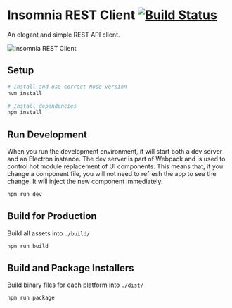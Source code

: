 # Insomnia REST Client [![Build Status](https://travis-ci.com/getinsomnia/app.svg?branch=master)](https://travis-ci.com/getinsomnia/app)

An elegant and simple REST API client.

![Insomnia REST Client](https://insomnia.rest/images/docs/promo.png)

## Setup

```bash
# Install and use correct Node version
nvm install 

# Install dependencies
npm install
```

## Run Development

When you run the development environment, it will start both a dev server and an Electron
instance. The dev server is part of Webpack and is used to control hot module replacement
of UI components. This means that, if you change a component file, you will not need to
refresh the app to see the change. It will inject the new component immediately.

```bash
npm run dev
```

## Build for Production

Build all assets into `./build/`

```bash
npm run build
```

## Build and Package Installers

Build binary files for each platform into `./dist/`

```bash
npm run package
```
